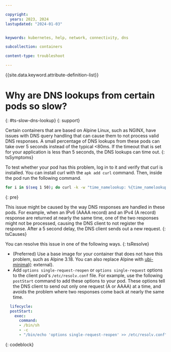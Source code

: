 ```yaml
---

copyright: 
  years: 2023, 2024
lastupdated: "2024-01-03"


keywords: kubernetes, help, network, connectivity, dns

subcollection: containers

content-type: troubleshoot

---
```


{{site.data.keyword.attribute-definition-list}}





# Why are DNS lookups from certain pods so slow?
{: #ts-slow-dns-lookup}
{: support}

Certain containers that are based on Alpine Linux, such as NGINX, have issues with DNS query handling that can cause them to not process valid DNS responses. A small percentage of DNS lookups from these pods can take over 5 seconds instead of the typical <80ms. If the timeout that is set for your application is less than 5 seconds, the DNS lookups can time out.
{: tsSymptoms}

To test whether your pod has this problem, log in to it and verify that curl is installed. You can install curl with the `apk add curl` command. Then, inside the pod run the following command.

```sh
for i in $(seq 1 50); do curl -k -w "time_namelookup: %{time_namelookup}\n" -so /dev/null "https://www.ibm.com/"; done
```
{: pre}

This issue might be caused by the way DNS responses are handled in these pods. For example, when an IPv6 (AAAA record) and an IPv4 (A record) response are returned at nearly the same time, one of the two responses might not be processed, causing the DNS client to not register the response. After a 5 second delay, the DNS client sends out a new request.
{: tsCauses}

You can resolve this issue in one of the following ways.
{: tsResolve}

- (Preferred) Use a base image for your container that does not have this problem, such as Alpine 3.18. You can also replace Alpine with [ubi-minimal](https://hub.docker.com/r/redhat/ubi8-minimal){: external}.
- Add `options single-request-reopen` or `options single-request` options to the client pod's `/etc/resolv.conf` file. For example, use the following `postStart` command to add these options to your pod. These options tell the DNS client to send out only one request (A or AAAA) at a time, and avoids the problem where two responses come back at nearly the same time.

```yaml
  lifecycle:
  postStart:
    exec:
      command:
      - /bin/sh
      - -c 
      - "/bin/echo 'options single-request-reopen' >> /etc/resolv.conf"

```
{: codeblock}
  



